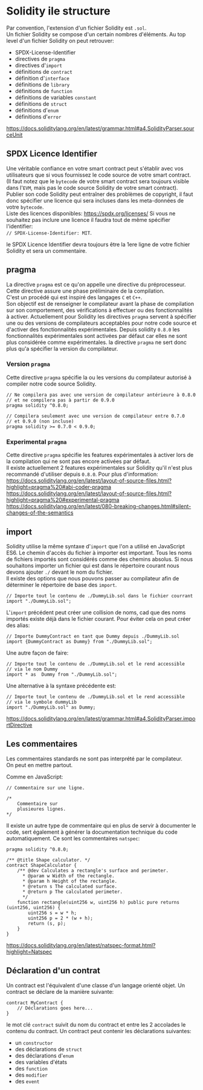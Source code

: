 # Solidity ile structure

Par convention, l'extension d'un fichier Solidity est `.sol`.  
Un fichier Solidity se compose d'un certain nombres d'éléments.
Au top level d'un fichier Solidity on peut retrouver:

- SPDX-License-Identifier
- directives de `pragma`
- directives d'`import`
- définitions de `contract`
- définition d'`interface`
- définitions de `library`
- définitions de `function`
- définitions de variables `constant`
- définitions de `struct`
- définitions d'`enum`
- définitions d'`error`

https://docs.soliditylang.org/en/latest/grammar.html#a4.SolidityParser.sourceUnit

## SPDX Licence Identifier

Une véritable confiance en votre smart contract peut s'établir avec vos utilisateurs que si vous fournissez le code source de votre smart contract.  
(Il faut notez que le `bytecode` de votre smart contract sera toujours visible dans l'`EVM`, mais pas le code source Solidity de votre smart contract).  
Publier son code Solidity peut entraîner des problèmes de copyright, il faut donc spécifier une licence qui sera incluses dans les meta-données de votre `bytecode`.  
Liste des licences disponibles: https://spdx.org/licenses/
Si vous ne souhaitez pas inclure une licence il faudra tout de même spécifier l'identifier:  
`// SPDX-License-Identifier: MIT`.

le SPDX Licence Identifier devra toujours être la 1ere ligne de votre fichier Solidity et sera un commentaire.

## pragma

La directive `pragma` est ce qu'on appelle une directive du préprocesseur.
Cette directive assure une phase préliminaire de la compilation.  
C'est un procédé qui est inspiré des langages `C` et `C++`.  
Son objectif est de renseigner le compilateur avant la phase de compilation sur son comportement, des vérifications à effectuer ou des fonctionnalités à activer.
Actuellement pour Solidity les directives `pragma` servent à spécifier une ou des versions de compilateurs acceptables pour notre code source et d'activer des fonctionnalités expérimentales.
Depuis solidity `0.8.0` les fonctionnalités expérimentales sont activées par défaut car elles ne sont plus considérée comme expérimentales. la directive `pragma` ne sert donc plus qu'a spécifier la version du compilateur.

### Version `pragma`

Cette directive `pragma` spécifie la ou les versions du compilateur autorisé à compiler notre code source Solidity.

```solidity
// Ne compilera pas avec une version de compilateur antérieure à 0.8.0
// et ne compilera pas à partir de 0.9.0
pragma solidity ^0.8.0;
```

```solidity
// Compilera seulement avec une version de compilateur entre 0.7.0
// et 0.9.0 (non incluse)
pragma solidity >= 0.7.0 < 0.9.0;
```

### Experimental `pragma`

Cette directive `pragma` spécifie les features expérimentales à activer lors de la compilation qui ne sont pas encore activées par défaut.  
Il existe actuellement 2 features expérimentales sur Solidity qu'il n'est plus recommandé d'utiliser depuis `0.8.0`.
Pour plus d'information:
https://docs.soliditylang.org/en/latest/layout-of-source-files.html?highlight=pragma%20#abi-coder-pragma
https://docs.soliditylang.org/en/latest/layout-of-source-files.html?highlight=pragma%20#experimental-pragma
https://docs.soliditylang.org/en/latest/080-breaking-changes.html#silent-changes-of-the-semantics

## import

Solidity utilise la même syntaxe d'`import` que l'on a utilisé en JavaScript ES6.
Le chemin d'accès du fichier à importer est important. Tous les noms de fichiers importés sont considérés comme des chemins absolus. Si nous souhaitons importer un fichier qui est dans le répertoire courant nous devons ajouter `./` devant le nom du fichier.  
Il existe des options que nous pouvons passer au compilateur afin de déterminer le répertoire de base des `import`.

```solidity
// Importe tout le contenu de ./DummyLib.sol dans le fichier courrant
import "./DummyLib.sol";
```

L'`import` précédent peut créer une collision de noms, cad que des noms importés existe déjà dans le fichier courant.
Pour éviter cela on peut créer des alias:

```solidity
// Importe DummyContract en tant que Dummy depuis ./DummyLib.sol
import {DummyContract as Dummy} from "./DummyLib.sol";
```

Une autre façon de faire:

```solidity
// Importe tout le contenu de ./DummyLib.sol et le rend accessible
// via le nom Dummy
import * as  Dummy from "./DummyLib.sol";
```

Une alternative à la syntaxe précédente est:

```solidity
// Importe tout le contenu de ./DummyLib.sol et le rend accessible
// via le symbole dummyLib
import "./DummyLib.sol" as Dummy;
```

https://docs.soliditylang.org/en/latest/grammar.html#a4.SolidityParser.importDirective

## Les commentaires

Les commentaires standards ne sont pas interprété par le compilateur.  
On peut en mettre partout.

Comme en JavaScript:

```solidity
// Commentaire sur une ligne.

/*
    Commentaire sur
    plusieures lignes.
*/
```

Il existe un autre type de commentaire qui en plus de servir à documenter le code,
sert également à générer la documentation technique du code automatiquement.
Ce sont les commentaires `natspec`:

```solidity
pragma solidity ^0.8.0;

/** @title Shape calculator. */
contract ShapeCalculator {
    /** @dev Calculates a rectangle's surface and perimeter.
      * @param w Width of the rectangle.
      * @param h Height of the rectangle.
      * @return s The calculated surface.
      * @return p The calculated perimeter.
      */
    function rectangle(uint256 w, uint256 h) public pure returns (uint256, uint256) {
        uint256 s = w * h;
        uint256 p = 2 * (w + h);
        return (s, p);
    }
}
```

https://docs.soliditylang.org/en/latest/natspec-format.html?highlight=Natspec

## Déclaration d'un contrat

Un contract est l'équivalent d'une classe d'un langage orienté objet.
Un contract se déclare de la manière suivante:

```solidity
contract MyContract {
    // Déclarations goes here...
}
```

le mot clé `contract` suivit du nom du contract et entre les 2 accolades le contenu du contract.
Un contract peut contenir les déclarations suivantes:

- un `constructor`
- des déclarations de `struct`
- des déclarations d'`enum`
- des variables d'états
- des `function`
- des `modifier`
- des `event`
